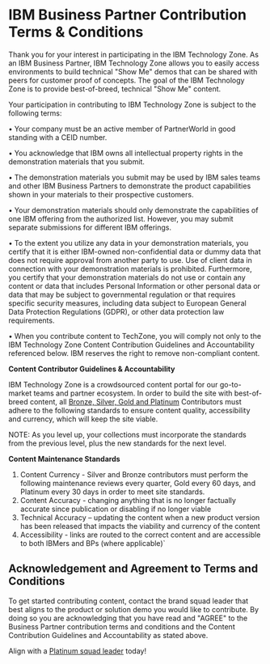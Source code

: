 # IBM Business Partner Contribution Terms & Conditions

Thank you for your interest in participating in the IBM Technology Zone.  As an IBM Business Partner, IBM Technology Zone allows you to easily access environments to build technical "Show Me" demos that can be shared with peers for customer proof of concepts.  The goal of the IBM Technology Zone is to provide best-of-breed, technical "Show Me" content.

Your participation in contributing to IBM Technology Zone is subject to the following terms: 

•	Your company must be an active member of PartnerWorld in good standing with a CEID number.

•	You acknowledge that IBM owns all intellectual property rights in the demonstration materials that you submit.  

•	The demonstration materials you submit may be used by IBM sales teams and other IBM Business Partners to demonstrate the product capabilities shown in your materials to their prospective customers. 

•	Your demonstration materials should only demonstrate the capabilities of one IBM offering from the authorized list.  However, you may submit separate submissions for different IBM offerings.  

•	To the extent you utilize any data in your demonstration materials, you certify that it is either IBM-owned non-confidential data or dummy data  that does not require approval from another party to use.   Use of client data in connection with your demonstration materials is prohibited.  Furthermore, you certify that your demonstration materials do not use or contain any content or data that includes Personal Information  or other personal data or data that may be subject to governmental regulation or that requires specific security measures, including data subject to European General Data Protection Regulations (GDPR), or other data protection law requirements.

•	When you contribute content to TechZone, you will comply not only to the IBM Technology Zone Content Contribution Guidelines and Accountability referenced below.  IBM reserves the right to remove non-compliant content. 

   **Content Contributor Guidelines & Accountability** 

IBM Technology Zone is a crowdsourced content portal for our go-to-market teams and partner ecosystem. In order to build the site with best-of-breed content, all [Bronze, Silver, Gold and Platinum](https://ibm.box.com/v/branding-standards) Contributors must adhere to the following standards to ensure content quality, accessibility and currency, which will keep the site viable.

NOTE: As you level up, your collections must incorporate the standards from the previous level, plus the new standards for the next level.

   **Content Maintenance Standards**
   
   1. Content Currency - Silver and Bronze contributors must perform the following maintenance reviews every quarter, Gold every 60 days, and Platinum every 30 days in order to meet site standards.
   2. Content Accuracy - changing anything that is no longer factually accurate since publication or disabling if no longer viable
   3. Technical Accuracy – updating the content when a new product version has been released that impacts the viability and currency of the content
   4. Accessibility - links are routed to the correct content and are accessible to both IBMers and BPs (where applicable)`

## Acknowledgement and Agreement to Terms and Conditions

To get started contributing content, contact the brand squad leader that best aligns to the product or solution demo you would like to contribute. By doing so you are acknowledging that you have read and "AGREE" to the Business Partner contribution terms and conditions and the Content Contribution Guidelines and Accountability as stated above. 

Align with a [Platinum squad leader](https://ibm.box.com/v/squad-leader) today! 
